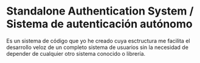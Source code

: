 # Standalone Authentication System / Sistema de autenticación autónomo

Es un sistema de código que yo he creado cuya esctructura me facilita el desarrollo veloz de un completo sistema de usuarios sin la necesidad de depender de cualquier otro sistema conocido o librería. 
